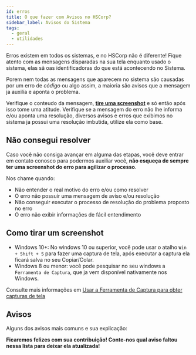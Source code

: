 ```yaml
---
id: erros
title: O que fazer com Avisos no HSCorp?
sidebar_label: Avisos do Sistema
tags:
  - geral
  - utilidades
---
```


Erros existem em todos os sistemas, e no HSCorp não é diferente! Fique atento com as mensagens disparadas na sua tela enquanto usado o sistema, elas sã oas identificadoras do que está acontecendo no Sistema.

Porem nem todas as mensagens que aparecem no sistema são causadas por um erro de _código_ ou algo assim, a maioria são avisos que a mensagem ja auxilía e aponta o problema.

Verifique o conteudo da mensagem, [**tire uma screenshot**](#como-tirar-um-screenshot) e só então após isso tome uma atitude. Verifique se a mensagem do erro não lhe informa e/ou aponta uma resolução, diversos avisos e erros que exibimos no sistema ja possui uma resolução imbutida, utilize ela como base.

## Não consegui resolver

Caso você não consiga avançar em alguma das etapas, você deve entrar em contato conosco para podermos auxiliar você, **não esqueça de sempre ter uma screenshot do erro para agilizar o processo**.

Nos chame quando:

- Não entender o real motivo do erro e/ou como resolver
- O erro não possuir uma mensagem de aviso e/ou resolução
- Não conseguir executar o processo de resolução do problema proposto no erro
- O erro não exibir informações de fácil entendimento

## Como tirar um screenshot

- Windows 10+: No windows 10 ou superior, você pode usar o atalho `Win + Shift + S` para fazer uma captura de tela, após executar a captura ela ficará salva no seu Copiar/Colar.
- Windows 8 ou menor: você pode pesquisar no seu windows a `Ferramenta de Captura`, que ja vem disponível nativamente nos Windows.

Consulte mais informações em [Usar a Ferramenta de Captura para obter capturas de tela](https://support.microsoft.com/pt-br/windows/usar-a-ferramenta-de-captura-para-obter-capturas-de-tela-00246869-1843-655f-f220-97299b865f6b#:~:text=Pressione%20as%20teclas%20Ctrl%20%2B%20PrtScn,tela%20que%20voc%C3%AA%20deseja%20capturar.)

## Avisos

Alguns dos avisos mais comuns e sua explicação:

**Ficaremos felizes com sua contribuição! Conte-nos qual aviso faltou nessa lista para deixar ela atualizada!**
